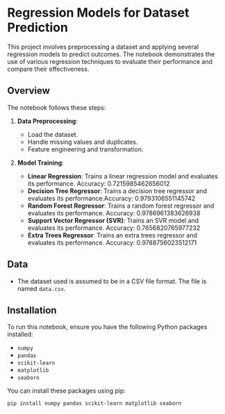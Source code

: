 # Regression Models for Dataset Prediction

This project involves preprocessing a dataset and applying several regression models to predict outcomes. The notebook demonstrates the use of various regression techniques to evaluate their performance and compare their effectiveness.

## Overview

The notebook follows these steps:

1. **Data Preprocessing**: 
   - Load the dataset.
   - Handle missing values and duplicates.
   - Feature engineering and transformation.

2. **Model Training**:
   - **Linear Regression**: Trains a linear regression model and evaluates its performance. Accuracy: 0.7215985462656012
   - **Decision Tree Regressor**: Trains a decision tree regressor and evaluates its performance.Accuracy: 0.9793106551145742
   - **Random Forest Regressor**: Trains a random forest regressor and evaluates its performance. Accuracy: 0.9786961383626938
   - **Support Vector Regressor (SVR)**: Trains an SVR model and evaluates its performance. Accuracy: 0.7656820765977232
   - **Extra Trees Regressor**: Trains an extra trees regressor and evaluates its performance. Accuracy: 0.9788756023512171

## Data

- The dataset used is assumed to be in a CSV file format. The file is named `data.csv`.

## Installation

To run this notebook, ensure you have the following Python packages installed:

- `numpy`
- `pandas`
- `scikit-learn`
- `matplotlib`
- `seaborn`

You can install these packages using pip:

```bash
pip install numpy pandas scikit-learn matplotlib seaborn
